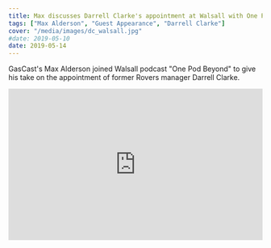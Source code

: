 ```yaml
---
title: Max discusses Darrell Clarke's appointment at Walsall with One Pod Beyond
tags: ["Max Alderson", "Guest Appearance", "Darrell Clarke"]
cover: "/media/images/dc_walsall.jpg"
#date: 2019-05-10
date: 2019-05-14
---
```


GasCast's Max Alderson joined Walsall podcast "One Pod Beyond" to give his take on the appointment of former Rovers manager Darrell Clarke.

 <!--more-->

<iframe width="100%" height="300" scrolling="no" frameborder="no" allow="autoplay" src="https://w.soundcloud.com/player/?url=https%3A//api.soundcloud.com/tracks/620359509&color=%23ff5500&auto_play=false&hide_related=false&show_comments=true&show_user=true&show_reposts=false&show_teaser=true&visual=true"></iframe>

<script async src="//pagead2.googlesyndication.com/pagead/js/adsbygoogle.js"></script>
<!-- GasCast Blog Ad -->
<ins class="adsbygoogle"
     style="display:block"
     data-ad-client="ca-pub-8805482732507166"
     data-ad-slot="7113725307"
     data-ad-format="auto"
     data-full-width-responsive="true"></ins>
<script>
(adsbygoogle = window.adsbygoogle || []).push({});
</script>
